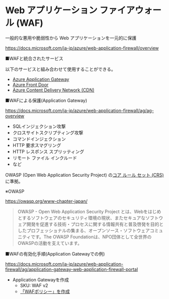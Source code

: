 # Web アプリケーション ファイアウォール (WAF)

一般的な悪用や脆弱性から Web アプリケーションを一元的に保護

https://docs.microsoft.com/ja-jp/azure/web-application-firewall/overview


■WAFと統合されたサービス

以下のサービスと組み合わせて使用することができる。
- [Azure Application Gateway](https://docs.microsoft.com/ja-jp/azure/web-application-firewall/ag/ag-overview)
- [Azure Front Door](https://docs.microsoft.com/ja-jp/azure/web-application-firewall/afds/afds-overview)
- [Azure Content Delivery Network (CDN)](https://docs.microsoft.com/ja-jp/azure/web-application-firewall/cdn/cdn-overview)

■WAFによる保護(Application Gateway)

https://docs.microsoft.com/ja-jp/azure/web-application-firewall/ag/ag-overview

- SQLインジェクション攻撃
- クロスサイトスクリプティング攻撃
- コマンドインジェクション
- HTTP 要求スマグリング
- HTTP レスポンス スプリッティング
- リモート ファイル インクルード
- など

OWASP (Open Web Application Security Project) の[コア ルール セット (CRS)](https://docs.microsoft.com/ja-jp/azure/web-application-firewall/ag/application-gateway-crs-rulegroups-rules?tabs=owasp31#core-rule-sets)に準拠。

※OWASP

https://owasp.org/www-chapter-japan/

> OWASP - Open Web Application Security Project とは、Webをはじめとするソフトウェアのセキュリティ環境の現状、またセキュアなソフトウェア開発を促進する技術・プロセスに関する情報共有と普及啓発を目的としたプロフェッショナルの集まる、オープンソース・ソフトウェアコミュニティです。The OWASP Foundationは、NPO団体として全世界のOWASPの活動を支えています。


■WAFの有効化手順(Application Gatewayでの例)

https://docs.microsoft.com/ja-jp/azure/web-application-firewall/ag/application-gateway-web-application-firewall-portal

- Application Gatewayを作成
  - SKU: WAF v2
  - [「WAFポリシー」を作成](https://docs.microsoft.com/ja-jp/azure/web-application-firewall/ag/application-gateway-web-application-firewall-portal#create-and-link-a-web-application-firewall-policy)